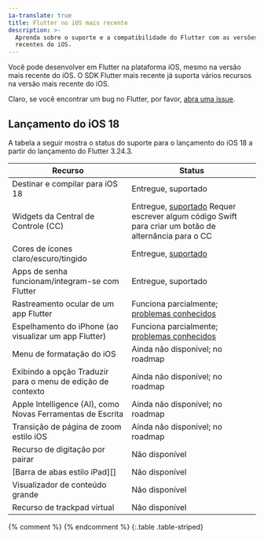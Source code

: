 ```yaml
---
ia-translate: true
title: Flutter no iOS mais recente
description: >-
  Aprenda sobre o suporte e a compatibilidade do Flutter com as versões mais
  recentes do iOS.
---
```


Você pode desenvolver em Flutter na plataforma iOS, mesmo na versão
mais recente do iOS. O SDK Flutter mais recente já suporta vários
recursos na versão mais recente do iOS.

Claro, se você encontrar um bug no Flutter, por favor,
[abra uma issue][].

[abra uma issue]: {{site.github}}/flutter/flutter/issues

## Lançamento do iOS 18

A tabela a seguir mostra o status do suporte para o lançamento do
iOS 18 a partir do lançamento do Flutter 3.24.3.

| Recurso                                      | Status                                         |
|-----------------------------------------------|------------------------------------------------|
| Destinar e compilar para iOS 18                | Entregue, suportado                             |
| Widgets da Central de Controle (CC)           | Entregue, [suportado][cc] Requer escrever algum código Swift para criar um botão de alternância para o CC  |
| Cores de ícones claro/escuro/tingido            | Entregue, [suportado][icon]                    |
| Apps de senha funcionam/integram-se com Flutter | Entregue, suportado                            |
| Rastreamento ocular de um app Flutter         | Funciona parcialmente; [problemas conhecidos][eye] |
| Espelhamento do iPhone (ao visualizar um app Flutter)  | Funciona parcialmente; [problemas conhecidos][mirror] |
| Menu de formatação do iOS                     | Ainda não disponível; no roadmap               |
| Exibindo a opção Traduzir para o menu de edição de contexto | Ainda não disponível; no roadmap               |
| Apple Intelligence (AI), como Novas Ferramentas de Escrita | Ainda não disponível; no roadmap               |
| Transição de página de zoom estilo iOS          | Ainda não disponível; no roadmap               |
| Recurso de digitação por pairar                | Não disponível                                 |
| [Barra de abas estilo iPad][]                 | Não disponível                                 |
| Visualizador de conteúdo grande                | Não disponível                                 |
| Recurso de trackpad virtual                    | Não disponível                                 |
{% comment %}
{% endcomment %}
{:.table .table-striped}

[icon]: /deployment/ios#add-an-app-icon
[cc]: /platform-integration/ios/app-extensions
[eye]: {{site.github}}/flutter/flutter/issues/153573
[iPad-style tab bar]: {{site.apple-dev}}/documentation/uikit/app_and_environment/elevating_your_ipad_app_with_a_tab_bar_and_sidebar
[mirror]: {{site.github}}/flutter/flutter/issues/152711
